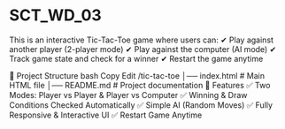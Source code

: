 # SCT_WD_03
This is an interactive Tic-Tac-Toe game where users can:
✔ Play against another player (2-player mode)
✔ Play against the computer (AI mode)
✔ Track game state and check for a winner
✔ Restart the game anytime

📂 Project Structure
bash
Copy
Edit
/tic-tac-toe
│── index.html        # Main HTML file
│── README.md         # Project documentation
🎨 Features
✅ Two Modes: Player vs Player & Player vs Computer
✅ Winning & Draw Conditions Checked Automatically
✅ Simple AI (Random Moves)
✅ Fully Responsive & Interactive UI
✅ Restart Game Anytime
